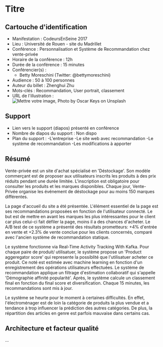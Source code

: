 # Titre

## Cartouche d'identification

 - Manifestation : CodeursEnSeine 2017
 - Lieu : Université de Rouen - site du Madrillet
 - Conférence : Personnalisation et Système de Recommandation chez vente-privée
 - Horaire de la conférence : 12h
 - Durée de la conférence : 15 minutes
 - Conférencier(s) :
   - Betty Moreschini (Twitter: @bettymoreschini)
 - Audience : 50 à 100 personnes
 - Auteur du billet : Zhenghui Zhu
 - Mots-clés : Recommandation, User portrait, classement
 - URL de l'illustration : ![Mettre votre image, Photo by Oscar Keys on Unsplash](oscar-keys-58399-unsplash.jpg)
   

## Support
 - Lien vers le support (diapos) présenté en conférence
 - Nombre de diapos du support : Non dispo
 - Plan du support :
   -L'entreprise 
   -Le site web avec recommandation
   -Le système de recommandation 
   -Les modifications à apporter

## Résumé
Vente-privée est un site d'achat spécialisé en 'Déstockage'. Son modèle commerçant est de proposer aux utilisateurs inscrits les produits à des prix réduits pendant une durée limitée. L'inscription est obligatoire pour consulter les produits et les marques disponibles. Chaque jour, Vente-Privée organise les événement de déstockage pour au moins 150 marques différentes.

La page d'accueil du site a été présentée. L'élément essentiel de la page est ses recommandations proposées en fonction de l'utilisateur connecté. Le but est de mettre en avant les marques les plus intéressantes pour le client car plus celui-ci fait défiler la page, moins il a des chances d'acheter. Le A/B test de ce système a présenté des résultats prometteurs: +4% d'entrée en vente et +2.3% de vente conclue pour les clients concernés, comparé avec l'ancien système de recommandation statique.

Le système fonctionne via Real-Time Activity Tracking With Kafka. Pour chaque paire de produit/ utilisatuer, le système propose un 'Product aggeregator score' qui represente la possiblité que l'utilisatuer acheter ce produit. Ce noté est estimée avec machine learning en fonction d'un enregistrement des opérations utilisateurs effectuées. Le système de recommandation applique un filtrage d'estimation collaboratif qui s'appelle 'Démographie affinité popularité'. Après, le système calcule un classement final en fonction du final score et diversification. Chaque 15 minutes, les recommandations sont mis à jour.

Le système se heurte pour le moment à certaines difficultés. En effet, l'électroménager est de loin la catégorie de produits la plus vendue et a tendance à trop influencer la prédiction des autres catégories. De plus, la répartition des articles en genre est parfois mauvaise dans certains cas.

## Architecture et facteur qualité
...
